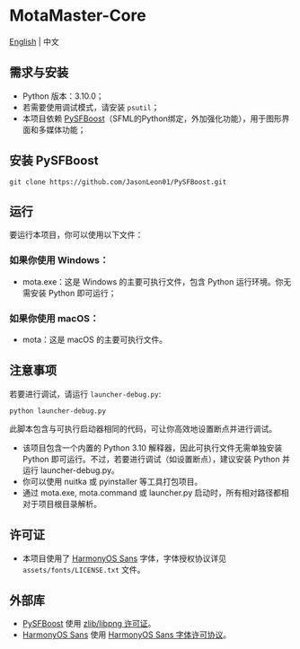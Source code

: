 # MotaMaster-Core

[English](README.md) | 中文

## 需求与安装
- Python 版本：3.10.0；
- 若需要使用调试模式，请安装 `psutil`；
- 本项目依赖 [PySFBoost](https://github.com/JasonLeon01/PySFBoost)（SFML的Python绑定，外加强化功能），用于图形界面和多媒体功能；

## 安装 PySFBoost
```
git clone https://github.com/JasonLeon01/PySFBoost.git
```

## 运行
要运行本项目，你可以使用以下文件：

### 如果你使用 Windows：
- mota.exe：这是 Windows 的主要可执行文件，包含 Python 运行环境。你无需安装 Python 即可运行；

### 如果你使用 macOS：
- mota：这是 macOS 的主要可执行文件。

## 注意事项
若要进行调试，请运行 `launcher-debug.py`:

```
python launcher-debug.py
```

此脚本包含与可执行启动器相同的代码，可让你高效地设置断点并进行调试。

- 该项目包含一个内置的 Python 3.10 解释器，因此可执行文件无需单独安装 Python 即可运行。不过，若要进行调试（如设置断点），建议安装 Python 并运行 launcher-debug.py。
- 你可以使用 nuitka 或 pyinstaller 等工具打包项目。
- 通过 mota.exe, mota.command 或 launcher.py 启动时，所有相对路径都相对于项目根目录解析。

## 许可证
- 本项目使用了 [HarmonyOS Sans](https://developer.huawei.com/images/download/general/HarmonyOS-Sans.zip) 字体，字体授权协议详见 `assets/fonts/LICENSE.txt` 文件。

## 外部库
- [PySFBoost](https://github.com/JasonLeon01/PySFBoost) 使用 [zlib/libpng 许可证](https://opensource.org/licenses/Zlib)。
- [HarmonyOS Sans](https://developer.huawei.com/images/download/general/HarmonyOS-Sans.zip) 使用 [HarmonyOS Sans 字体许可协议](assets/fonts/LICENSE.txt)。
